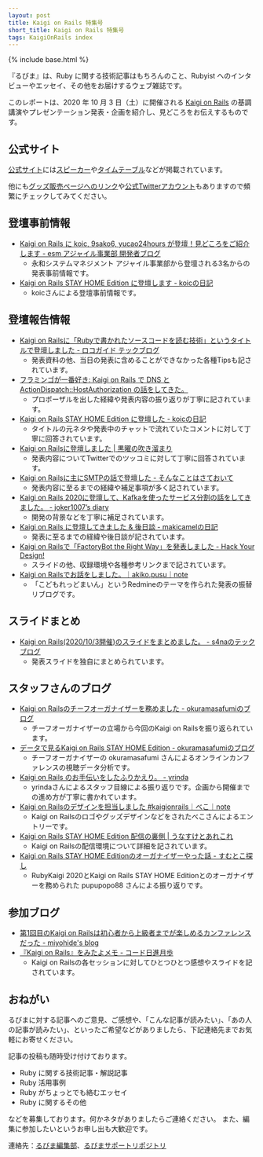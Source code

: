 ```yaml
---
layout: post
title: Kaigi on Rails 特集号
short_title: Kaigi on Rails 特集号
tags: KaigiOnRails index
---
```

{% include base.html %}

『るびま』は、Ruby に関する技術記事はもちろんのこと、Rubyist へのインタビューやエッセイ、その他をお届けするウェブ雑誌です。

このレポートは、2020 年 10 月 3 日（土）に開催される [Kaigi on Rails](https://kaigionrails.org/) の基調講演やプレゼンテーション発表・企画を紹介し、見どころをお伝えするものです。

## 公式サイト

[公式サイト](https://kaigionrails.org/)には[スピーカー](https://kaigionrails.org/speakers/)や[タイムテーブル](https://kaigionrails.org/timetable/)などが掲載されています。

他にも[グッズ販売ページへのリンク](https://suzuri.jp/kaigionrails)や[公式Twitterアカウント](https://twitter.com/kaigionrails)もありますので頻繁にチェックしてみてください。

## 登壇事前情報

- [Kaigi on Rails に koic, 9sako6, yucao24hours が登壇！見どころをご紹介します - esm アジャイル事業部 開発者ブログ](https://blog.agile.esm.co.jp/entry/kaigi-on-rails-stay-home-edition)
    - 永和システムマネジメント アジャイル事業部から登壇される3名からの発表事前情報です。
- [Kaigi on Rails STAY HOME Edition に登壇します - koicの日記](https://koic.hatenablog.com/entry/kaigionrails-stay-home-edition-information)
    - koicさんによる登壇事前情報です。

## 登壇報告情報

- [Kaigi on Railsに「Rubyで書かれたソースコードを読む技術」というタイトルで登壇しました  - ロコガイド テックブログ](https://techblog.locoguide.co.jp/entry/2020/10/05/121903)
    - 発表資料の他、当日の発表に含めることができなかった各種Tipsも記されています。
- [フラミンゴが一番好き: Kaigi on Rails で DNS と ActionDispatch::HostAuthorization の話をしてきた。](https://yucao24hours.me/blog/2020/10/05/after-kaigi-on-rails/)
    - プロポーザルを出した経緯や発表内容の振り返りが丁寧に記されています。
- [Kaigi on Rails STAY HOME Edition に登壇した - koicの日記](https://koic.hatenablog.com/entry/kaigionrails-stayhome-edition)
    - タイトルの元ネタや発表中のチャットで流れていたコメントに対して丁寧に回答されています。
- [Kaigi on Railsに登壇しました \| 黒曜の吹き溜まり](https://blog.kokuyouwind.com/posts/2020/10/kaigi-on-rails%E3%81%AB%E7%99%BB%E5%A3%87%E3%81%97%E3%81%BE%E3%81%97%E3%81%9F/)
    - 発表内容についてTwitterでのツッコミに対して丁寧に回答されています。
- [Kaigi on Railsに主にSMTPの話で登壇した - そんなことはさておいて](https://sylph01.hatenablog.jp/entry/20201005/1601904931)
    - 発表内容に至るまでの経緯や補足事項が多く記されています。
- [Kaigi on Rails 2020に登壇して、Kafkaを使ったサービス分割の話をしてきました。 - joker1007’s diary](https://joker1007.hatenablog.com/entry/2020/10/06/011757)
    - 開発の背景などを丁寧に補足されています。
- [Kaigi on Rails に登壇してきました &amp; 後日談 - makicamelの日記](https://makicamel.hatenablog.com/entry/2020/10/07/104803)
    - 発表に至るまでの経緯や後日談が記されています。
- [Kaigi on Railsで「FactoryBot the Right Way」を発表しました - Hack Your Design!](https://blog.toshimaru.net/kaigi-on-rails/)
    - スライドの他、収録環境や各種参考リンクまで記されています。
- [Kaigi on Railsでお話をしました。｜akiko.pusu｜note](https://note.com/akiko_pusu/n/nb609aab01025)
    - 「こどもれっどまいん」というRedmineのテーマを作られた発表の振替リブログです。

## スライドまとめ

- [Kaigi on Rails(2020/10/3開催)のスライドをまとめました。 - s4naのテックブログ](https://s4na.hatenablog.com/entry/2020/10/04/231634)
    - 発表スライドを独自にまとめられています。

## スタッフさんのブログ

- [Kaigi on Railsのチーフオーガナイザーを務めました - okuramasafumiのブログ](https://okuramasafumi.hatenablog.jp/entry/2020/10/07/212138)
    - チーフオーガナイザーの立場から今回のKaigi on Railsを振り返られています。
- [データで見るKaigi on Rails STAY HOME Edition - okuramasafumiのブログ](https://okuramasafumi.hatenablog.jp/entry/2020/10/14/201640)
    - チーフオーガナイザーの okuramasafumi さんによるオンラインカンファレンスの視聴データ分析です。
- [Kaigi on Rails のお手伝いをしたふりかえり。 - yrinda](https://yrinda.hatenablog.com/entry/2020/10/09/225218)
    - yrindaさんによるスタッフ目線による振り返りです。企画から開催までの進め方が丁寧に書かれています。
- [Kaigi on Railsのデザインを担当しました #kaigionrails｜べこ｜note](https://note.com/becolomochi/n/n17b89b411203)
    - Kaigi on Railsのロゴやグッズデザインなどをされたべこさんによるエントリーです。
- [Kaigi on Rails STAY HOME Edition 配信の裏側 \| うなすけとあれこれ](https://blog.unasuke.com/2020/kaigionrails-backstage/)
    - Kaigi on Railsの配信環境について詳細を記されています。
- [Kaigi on Rails STAY HOME Editionのオーガナイザーやった話 - すむとこ探し](https://pupupopo88.hatenablog.com/entry/2020/10/19/235509)
    - RubyKaigi 2020とKaigi on Rails STAY HOME Editionとのオーガナイザーを務められた pupupopo88 さんによる振り返りです。

## 参加ブログ

- [第1回目のKaigi on Railsは初心者から上級者までが楽しめるカンファレンスだった - miyohide&#39;s blog](https://miyohide.hatenablog.com/entry/2020/10/04/175921)
- [『Kaigi on Rails』をみたよメモ - コード日進月歩](https://shinkufencer.hateblo.jp/entry/2020/10/04/235900)
    - Kaigi on Railsの各セッションに対してひとつひとつ感想やスライドを記されています。

## おねがい

るびまに対する記事へのご意見、ご感想や、「こんな記事が読みたい」、「あの人の記事が読みたい」、といったご希望などがありましたら、下記連絡先までお気軽にお寄せください。

記事の投稿も随時受け付けております。

* Ruby に関する技術記事・解説記事
* Ruby 活用事例
* Ruby がちょっとでも絡むエッセイ
* Ruby に関するその他


などを募集しております。何かネタがありましたらご連絡ください。
また、編集に参加したいというお申し出も大歓迎です。

連絡先：[るびま編集部](mailto:magazine@ruby-no-kai.org)、[るびまサポートリポジトリ](https://github.com/rubima/rubima-support)
